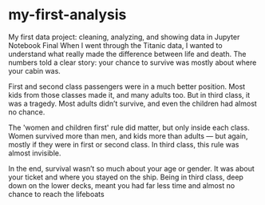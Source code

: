 # my-first-analysis
My first data project: cleaning, analyzing, and showing data in Jupyter Notebook
Final
When I went through the Titanic data, I wanted to understand what really made the difference between life and death. The numbers told a clear story: your chance to survive was mostly about where your cabin was.

First and second class passengers were in a much better position. Most kids from those classes made it, and many adults too. But in third class, it was a tragedy. Most adults didn’t survive, and even the children had almost no chance.

The 'women and children first' rule did matter, but only inside each class. Women survived more than men, and kids more than adults — but again, mostly if they were in first or second class. In third class, this rule was almost invisible.

In the end, survival wasn’t so much about your age or gender. It was about your ticket and where you stayed on the ship. Being in third class, deep down on the lower decks, meant you had far less time and almost no chance to reach the lifeboats
